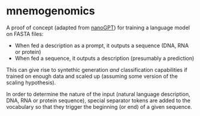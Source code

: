 # mnemogenomics

A proof of concept (adapted from [nanoGPT](https://github.com/karpathy/nanoGPT)) for training a language model on FASTA files:

* When fed a description as a prompt, it outputs a sequence (DNA, RNA or protein)
* When fed a sequence, it outputs a description (presumably a prediction)

This can give rise to syntethic generation *and* classification capabilities if trained on enough data and scaled up (assuming some version of the scaling hypothesis).

In order to determine the nature of the input (natural language description, DNA, RNA or protein sequence), special separator tokens are added to the vocabulary so that they trigger the beginning (or end) of a given sequence.
